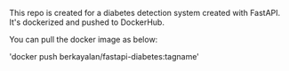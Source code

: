 This repo is created for a diabetes detection system created with FastAPI. It's dockerized and pushed to DockerHub.

You can pull the docker image as below:

'docker push berkayalan/fastapi-diabetes:tagname'